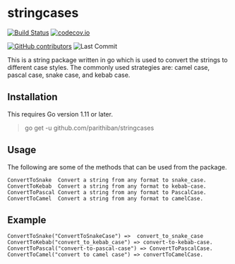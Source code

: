 # stringcases

[![Build Status](https://travis-ci.org/parithiban/stringcases.svg?branch=master)](https://travis-ci.org/parithiban/stringcases)
[![codecov.io](https://codecov.io/github/parithiban/stringcases/coverage.svg?branch=master)](https://codecov.io/github/parithiban/stringcases?branch=master)


[![GitHub contributors](https://img.shields.io/github/contributors/parithiban/stringcases.svg?style=plastic&color=blue)](https://GitHub.com/parithiban/stringcases/graphs/contributors/)
![Last Commit](https://img.shields.io/github/last-commit/parithiban/stringcases.svg?style=plastic)

This is a string package written in go which is used to convert the strings to different case styles. The commonly used strategies are: camel case, pascal case, snake case, and kebab case.

## Installation

This requires Go version 1.11 or later.

> go get -u github.com/parithiban/stringcases

## Usage

The following are some of the methods that can be used from the package.

```code
ConvertToSnake  Convert a string from any format to snake_case.
ConvertToKebab  Convert a string from any format to kebab-case.
ConvertToPascal Convert a string from any format to PascalCase.
ConvertToCamel  Convert a string from any format to camelCase.
```

## Example

```code
ConvertToSnake("ConvertToSnakeCase") =>  convert_to_snake_case
ConvertToKebab("convert_to_kebab_case") => convert-to-kebab-case.
ConvertToPascal("convert-to-pascal-case") => ConvertToPascalCase.
ConvertToCamel("convert to camel case") => convertToCamelCase.
```
